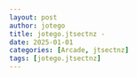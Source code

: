 ```yaml
---
layout: post
author: jotego
title: jotego.jtsectnz - 
date: 2025-01-01
categories: [Arcade, jtsectnz]
tags: [jotego.jtsectnz]
---
```


